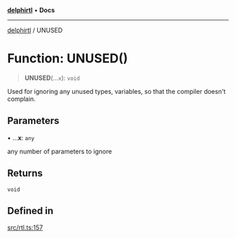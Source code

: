 [**delphirtl**](../README.md) • **Docs**

***

[delphirtl](../globals.md) / UNUSED

# Function: UNUSED()

> **UNUSED**(...`x`): `void`

Used for ignoring any unused types, variables, so that the compiler doesn't complain.

## Parameters

• ...**x**: `any`

any number of parameters to ignore

## Returns

`void`

## Defined in

[src/rtl.ts:157](https://github.com/chuacw/delphirtl/blob/05c2ea653decdb53a49ed6866b6aa0d956ef8b01/src/rtl.ts#L157)
